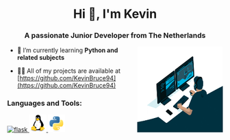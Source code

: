 <h1 align="center">Hi 👋, I'm Kevin</h1>
<h3 align="center">A passionate Junior Developer from The Netherlands</h3>

<img align="right" width="200" height="200" src="giphy.gif"/>



- 🌱 I’m currently learning **Python and related subjects**

- 👨‍💻 All of my projects are available at [https://github.com/KevinBruce94](https://github.com/KevinBruce94)


<h3 align="left">Languages and Tools:</h3>
<p align="left"> <a href="https://flask.palletsprojects.com/" target="_blank" rel="noreferrer"> <img src="https://www.vectorlogo.zone/logos/pocoo_flask/pocoo_flask-icon.svg" alt="flask" width="40" height="40"/> </a> <a href="https://www.linux.org/" target="_blank" rel="noreferrer"> <img src="https://raw.githubusercontent.com/devicons/devicon/master/icons/linux/linux-original.svg" alt="linux" width="40" height="40"/> </a> <a href="https://www.python.org" target="_blank" rel="noreferrer"> <img src="https://raw.githubusercontent.com/devicons/devicon/master/icons/python/python-original.svg" alt="python" width="40" height="40"/> </a> </p>

